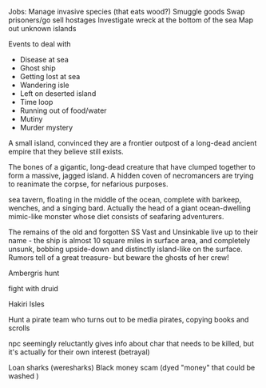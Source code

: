 Jobs:
Manage invasive species (that eats wood?)
Smuggle goods
Swap  prisoners/go sell hostages
Investigate wreck at the bottom of the sea
Map out unknown islands

Events to deal with

- Disease at sea
- Ghost ship
- Getting lost at sea
- Wandering isle
- Left on deserted island
- Time loop
- Running out of food/water
- Mutiny
- Murder mystery

A small island, convinced they are a frontier outpost of a long-dead ancient empire that they believe still exists.

The bones of a gigantic, long-dead creature that have clumped together to form a massive, jagged island. A hidden coven of necromancers are trying to reanimate the corpse, for nefarious purposes.

sea tavern, floating in the middle of the ocean, complete with barkeep, wenches, and a singing bard. Actually the head of a giant ocean-dwelling mimic-like monster whose diet consists of seafaring adventurers.

The remains of the old and forgotten SS Vast and Unsinkable live up to their name - the ship is almost 10 square miles in surface area, and completely unsunk, bobbing upside-down and distinctly island-like on the surface. Rumors tell of a great treasure- but beware the ghosts of her crew!

Ambergris hunt

fight with druid

Hakiri Isles

Hunt a pirate team who turns out to be media pirates, copying books and scrolls

npc seemingly reluctantly gives info about char that needs to be killed, but it's actually for their own interest (betrayal)

Loan sharks (weresharks)
Black money scam
(dyed "money" that could be washed )